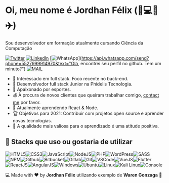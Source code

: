 # Oi, meu nome é Jordhan Félix (:basketball::computer::pizza::airplane:)

Sou desenvolvedor em formação atualmente cursando Ciência da Computação

[![Twitter](https://img.shields.io/badge/twitter-%231DA1F2.svg?&style=for-the-badge&logo=twitter&logoColor=white)](https://twitter.com/FelixJordhan) [![LinkedIn](https://img.shields.io/badge/linkedin-%230077B5.svg?&style=for-the-badge&logo=linkedin&logoColor=white)](https://www.linkedin.com/in/jordhanfelix/) [![WhatsApp](https://img.shields.io/badge/WhatsApp-25D366?style=for-the-badge&logo=whatsapp&logoColor=white)](https://api.whatsapp.com/send?phone=5527999914970&text="Olá, encontrei seu perfil no github. Tem um minuto?") [![MAIL](https://img.shields.io/badge/Microsoft_Outlook-0078D4?style=for-the-badge&logo=microsoft-outlook&logoColor=white)](https://mailto:jordhanfelix@hotmail.com) 

- 🧐 Interessado em full stack. Foco recente no back-end.
- 💼 Desenvolvedor full stack Junior na Phidelis Tecnologia.
- :gift_heart: Apaixonado por esportes.
- :moneybag: À procura de novos clientes que queiram trabalhar comigo, [contact me](mailto:jordhanfelix@hotmail.com) por favor.
- 🌱 Atualmente aprendendo React & Node.
- :trophy: Objetivos para 2021:  Contribuir com projetos open source e aprender novas tecnologias.
- :dart: A qualidade mais valiosa para o aprendizado é uma atitude positiva.

## :wrench: Stacks que uso ou gostaria de utilizar

![HTML5](https://img.icons8.com/color/30/html-5.png)![CSS3](https://img.icons8.com/color/30/css3.png)![JavaScript](https://img.icons8.com/color/30/javascript.png)![NodeJS](https://img.icons8.com/color/30/nodejs.png)![PHP](https://img.icons8.com/color/30/php.png)![WordPress](https://img.icons8.com/color/30/wordpress.png)![SASS](https://img.icons8.com/color/30/sass.png)![NPM](https://img.icons8.com/color/30/npm.png)![Github](https://img.icons8.com/material-outlined/30/github.png)![Bitbucket](https://img.icons8.com/color/30/bitbucket.png)![Gitlab](https://img.icons8.com/color/30/gitlab.png)![Git](https://img.icons8.com/color/30/git.png)![VSCode](https://img.icons8.com/color/30/visual-studio-code-2019.png)![VueJS](https://img.icons8.com/color/30/vue-js.png)![Flutter](https://img.icons8.com/color/30/flutter.png)![ReactJS](https://img.icons8.com/color/30/react-native.png)![AngularJS](https://img.icons8.com/color/30/angularjs.png)![Windows](https://img.icons8.com/color/30/windows-10.png)![Ubuntu](https://img.icons8.com/color/30/ubuntu--v1.png)![Linux](https://img.icons8.com/color/30/linux.png)![Kali Linux](https://img.icons8.com/color/30/kali-linux.png)![Console](https://img.icons8.com/color/30/console.png)


:computer: Made with :heart: by **Jordhan Félix** utilizando exemplo de  **Waren Gonzaga** :pray:
